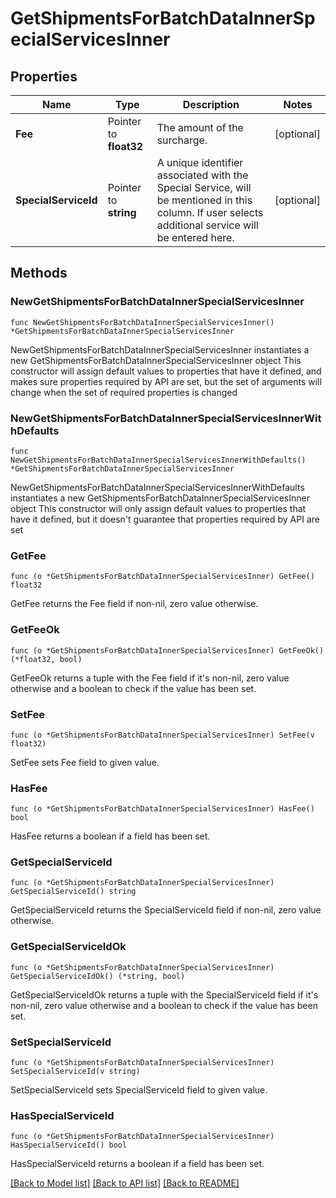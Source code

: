 # GetShipmentsForBatchDataInnerSpecialServicesInner

## Properties

Name | Type | Description | Notes
------------ | ------------- | ------------- | -------------
**Fee** | Pointer to **float32** | The amount of the surcharge. | [optional] 
**SpecialServiceId** | Pointer to **string** | A unique identifier associated with the Special Service, will be mentioned in this column. If user selects additional service will be entered here. | [optional] 

## Methods

### NewGetShipmentsForBatchDataInnerSpecialServicesInner

`func NewGetShipmentsForBatchDataInnerSpecialServicesInner() *GetShipmentsForBatchDataInnerSpecialServicesInner`

NewGetShipmentsForBatchDataInnerSpecialServicesInner instantiates a new GetShipmentsForBatchDataInnerSpecialServicesInner object
This constructor will assign default values to properties that have it defined,
and makes sure properties required by API are set, but the set of arguments
will change when the set of required properties is changed

### NewGetShipmentsForBatchDataInnerSpecialServicesInnerWithDefaults

`func NewGetShipmentsForBatchDataInnerSpecialServicesInnerWithDefaults() *GetShipmentsForBatchDataInnerSpecialServicesInner`

NewGetShipmentsForBatchDataInnerSpecialServicesInnerWithDefaults instantiates a new GetShipmentsForBatchDataInnerSpecialServicesInner object
This constructor will only assign default values to properties that have it defined,
but it doesn't guarantee that properties required by API are set

### GetFee

`func (o *GetShipmentsForBatchDataInnerSpecialServicesInner) GetFee() float32`

GetFee returns the Fee field if non-nil, zero value otherwise.

### GetFeeOk

`func (o *GetShipmentsForBatchDataInnerSpecialServicesInner) GetFeeOk() (*float32, bool)`

GetFeeOk returns a tuple with the Fee field if it's non-nil, zero value otherwise
and a boolean to check if the value has been set.

### SetFee

`func (o *GetShipmentsForBatchDataInnerSpecialServicesInner) SetFee(v float32)`

SetFee sets Fee field to given value.

### HasFee

`func (o *GetShipmentsForBatchDataInnerSpecialServicesInner) HasFee() bool`

HasFee returns a boolean if a field has been set.

### GetSpecialServiceId

`func (o *GetShipmentsForBatchDataInnerSpecialServicesInner) GetSpecialServiceId() string`

GetSpecialServiceId returns the SpecialServiceId field if non-nil, zero value otherwise.

### GetSpecialServiceIdOk

`func (o *GetShipmentsForBatchDataInnerSpecialServicesInner) GetSpecialServiceIdOk() (*string, bool)`

GetSpecialServiceIdOk returns a tuple with the SpecialServiceId field if it's non-nil, zero value otherwise
and a boolean to check if the value has been set.

### SetSpecialServiceId

`func (o *GetShipmentsForBatchDataInnerSpecialServicesInner) SetSpecialServiceId(v string)`

SetSpecialServiceId sets SpecialServiceId field to given value.

### HasSpecialServiceId

`func (o *GetShipmentsForBatchDataInnerSpecialServicesInner) HasSpecialServiceId() bool`

HasSpecialServiceId returns a boolean if a field has been set.


[[Back to Model list]](../README.md#documentation-for-models) [[Back to API list]](../README.md#documentation-for-api-endpoints) [[Back to README]](../README.md)


